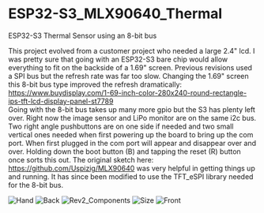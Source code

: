 # ESP32-S3_MLX90640_Thermal
ESP32-S3 Thermal Sensor using an 8-bit bus

This project evolved from a customer project who needed a large 2.4" lcd. I was pretty sure that going with an ESP32-S3 bare chip would allow everything to fit on the backside of a 1.69" screen. Previous revisions used a SPI bus but the refresh rate was far too slow. Changing the 1.69" screen this 8-bit bus type improved the refresh dramatically: <br/>
https://www.buydisplay.com/1-69-inch-color-280x240-round-rectangle-ips-tft-lcd-display-panel-st7789 <br/>
Going with the 8-bit bus takes up many more gpio but the S3 has plenty left over. Right now the image sensor and LiPo monitor are on the same i2c bus. Two right angle pushbuttons are on one side if needed and two small vertical ones needed when first powering up the board to bring up the com port. When first plugged in the com port will appear and disappear over and over. Holding down the boot button (B) and tapping the reset (R) button once sorts this out. The original sketch here: https://github.com/Uspizig/MLX90640 was very helpful in getting things up and running. It has since been modified to use the TFT_eSPI library needed for the 8-bit bus.

![Hand](https://github.com/mike-rankin/ESP32-S3_MLX90640_Thermal/assets/4991664/ba3d8526-d287-444c-90c5-280552fa3a73)
![Back](https://github.com/mike-rankin/ESP32-S3_MLX90640_Thermal/assets/4991664/140335cc-d5b3-4149-8417-632e4b00c66d)
![Rev2_Components](https://github.com/mike-rankin/ESP32-S3_MLX90640_Thermal/assets/4991664/21599616-aa07-453e-aaf3-1c32bfe3a255)
![Size](https://github.com/mike-rankin/ESP32-S3_MLX90640_Thermal/assets/4991664/a2fc3894-5fc3-46e2-a023-1946b68b1cbc)
![Front](https://github.com/mike-rankin/ESP32-S3_MLX90640_Thermal/assets/4991664/3b73e65f-1645-44f8-9601-684ffbde1dd9)


